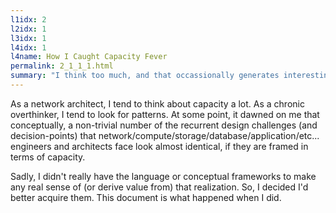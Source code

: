 ```yaml
---
l1idx: 2
l2idx: 1
l3idx: 1
l4idx: 1
l4name: How I Caught Capacity Fever
permalink: 2_1_1_1.html
summary: "I think too much, and that occassionally generates interesting results."
---
```

As a network architect, I tend to think about capacity a lot. As a chronic overthinker, I tend to look for patterns. At some point, it dawned on me that conceptually, a non-trivial number of the recurrent design challenges (and decision-points) that network/compute/storage/database/application/etc... engineers and architects face look almost identical, if they are framed in terms of capacity.

Sadly, I didn't really have the language or conceptual frameworks to make any real sense of (or derive value from) that realization. So, I decided I'd better acquire them. This document is what happened when I did.
